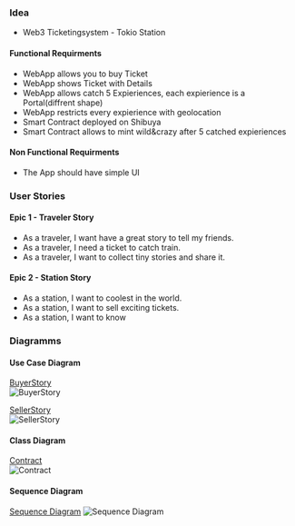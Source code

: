 ### Idea

- Web3 Ticketingsystem - Tokio Station

#### Functional Requirments

- WebApp allows you to buy Ticket
- WebApp shows Ticket with Details
- WebApp allows catch 5 Expieriences, each expierience is a Portal(diffrent shape)
- WebApp restricts every expierience with geolocation
- Smart Contract deployed on Shibuya
- Smart Contract allows to mint wild&crazy after 5 catched expieriences

#### Non Functional Requirments

- The App should have simple UI

### User Stories

#### Epic 1 - Traveler Story

- As a traveler, I want have a great story to tell my friends.
- As a traveler, I need a ticket to catch train.
- As a traveler, I want to collect tiny stories and share it.

#### Epic 2 - Station Story

- As a station, I want to coolest in the world.
- As a station, I want to sell exciting tickets.
- As a station, I want to know

### Diagramms

#### Use Case Diagram

[BuyerStory](www.plantuml.com/plantuml/png/HOyn3i8m34Ltdy9iTCZ03IeaJi09ejGGYyIfN5TLRq_0GnP_lQ__l-HviwYsrm8NorG9rn9PeD3Bq1eglxFXmah9k0aOMo5yh9pmXW7nlf-aJsjw0iJKrHs0wqOqzPkZ_hIoM9TsIByVQSS4y4zY2EZPWLuQXhS7-yn0tvj9blx75m00)  
![BuyerStory](http://www.plantuml.com/plantuml/png/HOyn3i8m34Ltdy9iTCZ03IeaJi09ejGGYyIfN5TLRq_0GnP_lQ__l-HviwYsrm8NorG9rn9PeD3Bq1eglxFXmah9k0aOMo5yh9pmXW7nlf-aJsjw0iJKrHs0wqOqzPkZ_hIoM9TsIByVQSS4y4zY2EZPWLuQXhS7-yn0tvj9blx75m00)

[SellerStory](www.plantuml.com/plantuml/png/BSsn3S9044JHVAeOCWYSK84JAd05f_E2Lwplh6KGediiuMpc9NzygQJUQ-2anLRZ5iKRmkwYEjCVYpXxMfNt1hd2UDkyyig1aqLOJkhv9L3gFWu3pi_MFnVW_paCF6IqDk_17m00)  
![SellerStory](http://www.plantuml.com/plantuml/png/BSsn3S9044JHVAeOCWYSK84JAd05f_E2Lwplh6KGediiuMpc9NzygQJUQ-2anLRZ5iKRmkwYEjCVYpXxMfNt1hd2UDkyyig1aqLOJkhv9L3gFWu3pi_MFnVW_paCF6IqDk_17m00)

#### Class Diagram

[Contract](https://www.plantuml.com/plantuml/uml/LOwn3eCm34JtV8MxWHYxPKBgXo0tSQdLn46n0Q6g_rxeWhg-TtUwNWshpJcvYpqf4qm9MPon9V9mAs8LWu4B2LNXHTirlbt7qqCzg5MMqNKhLXJRJh0mhQ7COXvapdUgUqD29LGQ3ZVyPDDwM0f7ruraGowHKjEU8mUChF_HZ-j9udxt2m00)  
![Contract](http://www.plantuml.com/plantuml/png/LOwn3eCm34JtV8MxWHYxPKBgXo0tSQdLn46n0Q6g_rxeWhg-TtUwNWshpJcvYpqf4qm9MPon9V9mAs8LWu4B2LNXHTirlbt7qqCzg5MMqNKhLXJRJh0mhQ7COXvapdUgUqD29LGQ3ZVyPDDwM0f7ruraGowHKjEU8mUChF_HZ-j9udxt2m00)

#### Sequence Diagram

[Sequence Diagram](https://www.plantuml.com/plantuml/uml/TLBDRiCW3Bxp5Du3J3libiFKQjAEKxNk1Lpg9IW449XsVVjHMAGIaYFsz-CFUnSOFST9YoSUQ29m6fKHBXMLL0uDmodUo5ULG5elIbSwxPrRbbwFR3qTC_o0FTKgKtgyMyCU9Q_fY-mCps__wXr8hUGO80ps2cXGtn8bYDAzupAXo_tm06XqNFHom40lapBSyhKooOLjZX3k4Ig9PQeEUaiPBmUIeuqiLb29N4VkuEuUuFFZMrIDJPj0vbpmA-rDbaCvPXQWEOFpzXoJ1zkUU22_9PK3pvOp-L38culPVm7zEaLUaP4qVsmRN1df2GF1HT4Lf8s6DxQubDm-2VJKQlJgGW4mRrJaiwh864RuiNx-bEQcsj5dIfwy35u17jNBtnLWdR1CCaTitNU96IVz1m00)
![Sequence Diagram](http://www.plantuml.com/plantuml/png/TLBDRiCW3Bxp5Du3J3libiFKQjAEKxNk1Lpg9IW449XsVVjHMAGIaYFsz-CFUnSOFST9YoSUQ29m6fKHBXMLL0uDmodUo5ULG5elIbSwxPrRbbwFR3qTC_o0FTKgKtgyMyCU9Q_fY-mCps__wXr8hUGO80ps2cXGtn8bYDAzupAXo_tm06XqNFHom40lapBSyhKooOLjZX3k4Ig9PQeEUaiPBmUIeuqiLb29N4VkuEuUuFFZMrIDJPj0vbpmA-rDbaCvPXQWEOFpzXoJ1zkUU22_9PK3pvOp-L38culPVm7zEaLUaP4qVsmRN1df2GF1HT4Lf8s6DxQubDm-2VJKQlJgGW4mRrJaiwh864RuiNx-bEQcsj5dIfwy35u17jNBtnLWdR1CCaTitNU96IVz1m00)
